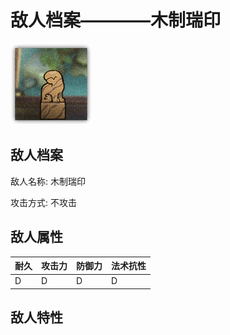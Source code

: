 # 敌人档案————木制瑞印

![木制瑞印](./eneIcons/木制瑞印.png)

## 敌人档案

敌人名称: 木制瑞印

攻击方式: 不攻击

## 敌人属性

| 耐久      | 攻击力  | 防御力 | 法术抗性 |
|---------|------|-----|------|
| D | D | D | D |

## 敌人特性
> 
